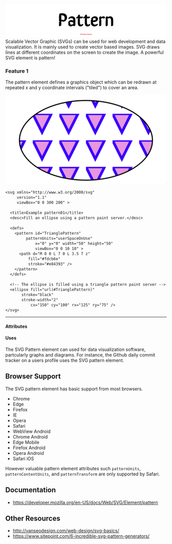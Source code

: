 ![SVG Pattern Element](projectHeader.png "SVG Pattern Element")
Scalable Vector Graphic (SVGs) can be used for web development and data visualization. It is mainly used to create vector based images. SVG draws lines at different coordinates on the screen to create the image. A powerful SVG element is pattern!

### Feature 1
The pattern element defines a graphics object which can be redrawn at repeated x and y coordinate intervals ("tiled") to cover an area.

![SVG Pattern Element Feature 1](feature-1.png "Feature 1 Test")

    <svg xmlns="http://www.w3.org/2000/svg"
         version="1.1"
         viewBox="0 0 300 200" >

      <title>Example pattern01</title>
      <desc>Fill an ellipse using a pattern paint server.</desc>

      <defs>
        <pattern id="TrianglePattern"
             patternUnits="userSpaceOnUse"
                 x="0" y="0" width="50" height="50"
                 viewBox="0 0 10 10" >
          <path d="M 0 0 L 7 0 L 3.5 7 z"
              fill="#fdcb6e"
              stroke="#e84393" />
        </pattern>
      </defs>

      <!-- The ellipse is filled using a triangle pattern paint server -->
      <ellipse fill="url(#TrianglePattern)"
           stroke="black"
           stroke-width="2"
               cx="150" cy="100" rx="125" ry="75" />
    </svg>


----
#### Attributes


#### Uses
The SVG Pattern element can used for data visualization software, partcularly
graphs and diagrams. For instance, the Github daily commit tracker on a users profile
uses the SVG pattern element.

## Browser Support
The SVG pattern element has basic support from most browsers.
- Chrome
- Edge
- Firefox
- IE
- Opera
- Safari
- WebView Android
- Chrome Android
- Edge Mobile
- Firefox Android
- Opera Android
- Safari iOS

However valuable pattern element attributes such `patternUnits`, `patternContentUnits`, and `patternTransform` are only supported by Safari.

## Documentation
- https://developer.mozilla.org/en-US/docs/Web/SVG/Element/pattern

## Other Resources
- http://vanseodesign.com/web-design/svg-basics/
- https://www.sitepoint.com/6-incredible-svg-pattern-generators/
